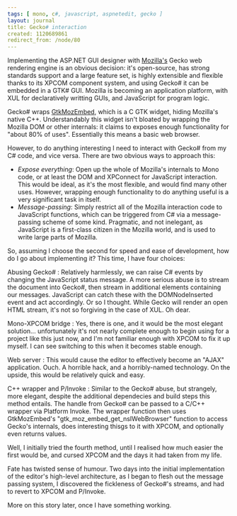 ```yaml
---
tags: [ mono, c#, javascript, aspnetedit, gecko ]
layout: journal
title: Gecko# interaction
created: 1120689861
redirect_from: /node/80
---
```

Implementing the ASP.NET GUI designer with [Mozilla's](http://www.mozilla.org)
Gecko web rendering engine is an obvious decision: it's open-source, has strong
standards support and a large feature set, is highly extensible and flexible
thanks to its XPCOM component system, and using Gecko# it can be embedded in a
GTK# GUI. Mozilla is becoming an application platform, with XUL for
declaratively writting GUIs, and JavaScript for program logic.<!--break-->

Gecko# wraps [GtkMozEmbed](http://www.mozilla.org/unix/gtk-embedding.html),
which is a C GTK widget, hiding Mozilla's native C++. Understandably this widget
isn't bloated by wrapping the Mozilla DOM or other internals: it claims to
exposes enough functionality for "about 80% of uses". Essentially this means a
basic web browser.

However, to do anything interesting I need to interact with Gecko# from my C#
code, and vice versa. There are two obvious ways to approach this:

* _Expose everything_: Open up the whole of Mozilla's internals to Mono code, or
  at least the DOM and XPConnect for JavaScript interaction. This would be
  ideal, as it's the most flexible, and would find many other uses. However,
  wrapping enough functionality to do anything useful is a very significant task
  in itself.
* _Message-passing_: Simply restrict all of the Mozilla interaction code to
  JavaScript functions, which can be triggered from C# via a message-passing
  scheme of some kind. Pragmatic, and not inelegant, as JavaScript is a
  first-class citizen in the Mozilla world, and is used to write large parts of
  Mozilla.

So, assuming I choose the second for speed and ease of development, how do I go
about implementing it? This time, I have four choices:

Abusing Gecko#
: Relatively harmlessly, we can raise C# events by changing the
  JavaScript status message. A more serious abuse is to stream the document into
  Gecko#, then stream in additional elements containing our messages. JavaScript
  can catch these with the DOMNodeInserted event and act accordingly. Or so I
  thought. While Gecko will render an open HTML stream, it's not so forgiving in
  the case of XUL. Oh dear.

Mono-XPCOM bridge
: Yes, there is one, and it would be the most elegant
  solution... unfortunately it's not nearly complete enough to begin using for a
  project like this just now, and I'm not familiar enough with XPCOM to fix it up
  myself. I can see switching to this when it becomes stable enough.

Web server
: This would cause the editor to effectively become an "AJAX"
  application. Ouch. A horrible hack, and a horribly-named technology. On the
  upside, this would be relatively quick and easy.

C++ wrapper and P/Invoke
: Similar to the Gecko# abuse, but strangely, more
  elegant, despite the additional dependecies and build steps this method entails.
  The handle from Gecko# can be passed to a C/C++ wrapper via Platform Invoke. The
  wrapper function then uses GtkMozEmbed's "gtk_moz_embed_get_nsIWebBrowser"
  function to access Gecko's internals, does interesting thisgs to it with XPCOM,
  and optionally even returns values.

Well, I initially tried the fourth method, until I realised how much easier the
first would be, and cursed XPCOM and the days it had taken from my life.

Fate has twisted sense of humour. Two days into the initial implementation of
the editor's   high-level architecture, as I began to flesh out the message
passing system, I discovered  the fickleness of Gecko#'s streams, and had to
revert to XPCOM and P/Invoke.

More on this story later, once I have something working.